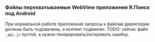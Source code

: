 ### Файлы перехватываемые WebView приложения Я.Поиск под Android
При нормальной работе приложения запросы к файлам директории должны быть подхвачены, а контент подменен.
TODO: сейчас файл ``_api.js`` пустой, а нужно генерировать/логировать ошибку.
